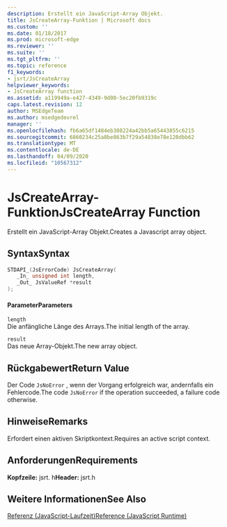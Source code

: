 ```yaml
---
description: Erstellt ein JavaScript-Array Objekt.
title: JsCreateArray-Funktion | Microsoft docs
ms.custom: ''
ms.date: 01/18/2017
ms.prod: microsoft-edge
ms.reviewer: ''
ms.suite: ''
ms.tgt_pltfrm: ''
ms.topic: reference
f1_keywords:
- jsrt/JsCreateArray
helpviewer_keywords:
- JsCreateArray function
ms.assetid: a119949a-e427-4349-9d00-5ec20fb9319c
caps.latest.revision: 12
author: MSEdgeTeam
ms.author: msedgedevrel
manager: ''
ms.openlocfilehash: fb6a65df1484eb308224a42bb5a65443855c6215
ms.sourcegitcommit: 6860234c25a8be863b7f29a54838e78e120dbb62
ms.translationtype: MT
ms.contentlocale: de-DE
ms.lasthandoff: 04/09/2020
ms.locfileid: "10567312"
---
```

# <span data-ttu-id="24773-103">JsCreateArray-Funktion</span><span class="sxs-lookup"><span data-stu-id="24773-103">JsCreateArray Function</span></span>
<span data-ttu-id="24773-104">Erstellt ein JavaScript-Array Objekt.</span><span class="sxs-lookup"><span data-stu-id="24773-104">Creates a Javascript array object.</span></span>  
  
## <span data-ttu-id="24773-105">Syntax</span><span class="sxs-lookup"><span data-stu-id="24773-105">Syntax</span></span>  
  
```cpp  
STDAPI_(JsErrorCode) JsCreateArray(  
   _In_ unsigned int length,  
   _Out_ JsValueRef *result  
);  
```  
  
#### <span data-ttu-id="24773-106">Parameter</span><span class="sxs-lookup"><span data-stu-id="24773-106">Parameters</span></span>  
 `length`  
 <span data-ttu-id="24773-107">Die anfängliche Länge des Arrays.</span><span class="sxs-lookup"><span data-stu-id="24773-107">The initial length of the array.</span></span>  
  
 `result`  
 <span data-ttu-id="24773-108">Das neue Array-Objekt.</span><span class="sxs-lookup"><span data-stu-id="24773-108">The new array object.</span></span>  
  
## <span data-ttu-id="24773-109">Rückgabewert</span><span class="sxs-lookup"><span data-stu-id="24773-109">Return Value</span></span>  
 <span data-ttu-id="24773-110">Der Code `JsNoError` , wenn der Vorgang erfolgreich war, andernfalls ein Fehlercode.</span><span class="sxs-lookup"><span data-stu-id="24773-110">The code `JsNoError` if the operation succeeded, a failure code otherwise.</span></span>  
  
## <span data-ttu-id="24773-111">Hinweise</span><span class="sxs-lookup"><span data-stu-id="24773-111">Remarks</span></span>  
 <span data-ttu-id="24773-112">Erfordert einen aktiven Skriptkontext.</span><span class="sxs-lookup"><span data-stu-id="24773-112">Requires an active script context.</span></span>  
  
## <span data-ttu-id="24773-113">Anforderungen</span><span class="sxs-lookup"><span data-stu-id="24773-113">Requirements</span></span>  
 <span data-ttu-id="24773-114">**Kopfzeile:** jsrt. h</span><span class="sxs-lookup"><span data-stu-id="24773-114">**Header:** jsrt.h</span></span>  
  
## <span data-ttu-id="24773-115">Weitere Informationen</span><span class="sxs-lookup"><span data-stu-id="24773-115">See Also</span></span>  
 [<span data-ttu-id="24773-116">Referenz (JavaScript-Laufzeit)</span><span class="sxs-lookup"><span data-stu-id="24773-116">Reference (JavaScript Runtime)</span></span>](../chakra-hosting/reference-javascript-runtime.md)